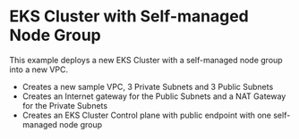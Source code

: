 # EKS Cluster with Self-managed Node Group

This example deploys a new EKS Cluster with a self-managed node group into a new VPC.

 - Creates a new sample VPC, 3 Private Subnets and 3 Public Subnets
 - Creates an Internet gateway for the Public Subnets and a NAT Gateway for the Private Subnets
 - Creates an EKS Cluster Control plane with public endpoint with one self-managed node group
